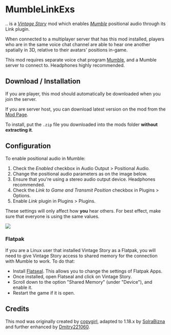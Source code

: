 # MumbleLinkExs

.. is a *[Vintage Story]* mod which enables *[Mumble]* positional audio through its Link plugin.

When connected to a multiplayer server that has this mod installed, players who are in the same voice chat channel are able to hear one another spatially in 3D, relative to their avatars' positions in-game.

This mod requires separate voice chat program [Mumble], and a Mumble server to connect to. Headphones highly recommended.

[Vintage Story]: https://vintagestory.at/
[Mumble]: https://www.mumble.info/

## Download / Installation

If you are player, this mod should automatically be downloaded when you join the server.

If you are server host, you can download latest version on the mod from the [Mod Page](https://mods.vintagestory.at/mumblelinkexs).

To install, put the `.zip` file you downloaded into the mods folder **without extracting it**.

## Configuration

To enable positional audio in Mumble:

1. Check the *Enabled* checkbox in Audio Output > Positional Audio.
2. Change the positional audio parameters as on the image below.
3. Ensure that you're using a stereo audio output device. Headphones recommended.
4. Check the *Link to Game and Transmit Position* checkbox in Plugins > Options.
5. Enable *Link* plugin in Plugins > Plugins.

These settings will only affect how **you** hear others. For best effect, make sure that everyone is using the same values.

![](docs/mumble_configuration.png)

### Flatpak

If you are a Linux user that installed Vintage Story as a Flatpak, you will need to give Vintage Story access to shared memory for the connection with Mumble to work. To do that:
- Install [Flatseal](https://flathub.org/apps/details/com.github.tchx84.Flatseal). This allows you to change the settings of Flatpak Apps.
- Once installed, open Flatseal and click on Vintage Story.
- Scroll down to the option "Shared Memory" (under "Device"), and enable it.
- Restart the game if it is open.

## Credits

This mod was originally created by [copygirl](https://github.com/copygirl), adapted to 1.18.x by [SolraBizna](https://github.com/SolraBizna) and further enhanced by [Dmitry221060](https://github.com/Dmitry221060).
